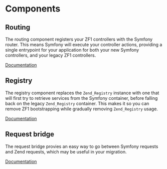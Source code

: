 # Components

## Routing

The routing component registers your ZF1 controllers with the Symfony router. This means Symfony will execute your controller actions, providing a single entrypoint for your application for both your new Symfony controllers, and your legacy ZF1 controllers.

[Documentation](components/routing.md)

## Registry

The registry component replaces the `Zend_Registry` instance with one that will first try to retrieve services from the Symfony container, before falling back on the legacy `Zend_Registry` container. This makes it so you can remove ZF1 bootstrapping while gradually removing `Zend_Registry` usage.

[Documentation](components/registry.md)

## Request bridge

The request bridge provies an easy way to go between Symfony requests and Zend requests, which may be useful in your migration.

[Documentation](components/request_bridge.md)